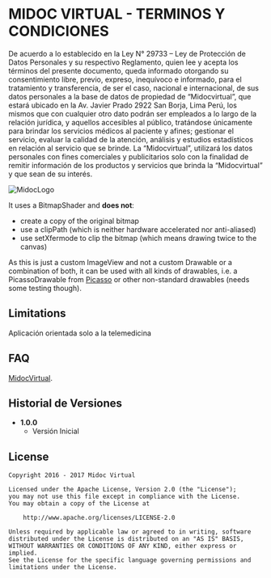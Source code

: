 MIDOC VIRTUAL - TERMINOS Y CONDICIONES
======================================

De acuerdo a lo establecido en la Ley N° 29733 – Ley de Protección de Datos Personales y su
respectivo Reglamento, quien lee y acepta los términos del presente documento, queda
informado otorgando su consentimiento libre, previo, expreso, inequívoco e informado, para
el tratamiento y transferencia, de ser el caso, nacional e internacional, de sus datos personales
a la base de datos de propiedad de “Midocvirtual”, que estará ubicado en la Av. Javier Prado
2922 San Borja, Lima Perú, los mismos que con cualquier otro dato podrán ser empleados a lo
largo de la relación jurídica, y aquellos accesibles al público, tratándose únicamente para
brindar los servicios médicos al paciente y afines; gestionar el servicio, evaluar la calidad de la
atención, análisis y estudios estadísticos en relación al servicio que se brinde. La
“Midocvirtual”, utilizará los datos personales con fines comerciales y publicitarios solo con la
finalidad de remitir información de los productos y servicios que brinda la “Midocvirtual” y que
sean de su interés. 


![MidocLogo](https://s3.amazonaws.com/midocvirtual/image-dev/resources/midoc_logo.png)

It uses a BitmapShader and **does not**:
* create a copy of the original bitmap
* use a clipPath (which is neither hardware accelerated nor anti-aliased)
* use setXfermode to clip the bitmap (which means drawing twice to the canvas)

As this is just a custom ImageView and not a custom Drawable or a combination of both, it can be used with all kinds of drawables, i.e. a PicassoDrawable from [Picasso](https://github.com/square/picasso) or other non-standard drawables (needs some testing though).

Limitations
-----------
Aplicación orientada solo a la telemedicina


FAQ
---
[MidocVirtual](http://www.midocvirtual.com/).


Historial de Versiones
---------
* **1.0.0**
    * Versión Inicial

License
-------

    Copyright 2016 - 2017 Midoc Virtual

    Licensed under the Apache License, Version 2.0 (the "License");
    you may not use this file except in compliance with the License.
    You may obtain a copy of the License at

        http://www.apache.org/licenses/LICENSE-2.0

    Unless required by applicable law or agreed to in writing, software
    distributed under the License is distributed on an "AS IS" BASIS,
    WITHOUT WARRANTIES OR CONDITIONS OF ANY KIND, either express or implied.
    See the License for the specific language governing permissions and
    limitations under the License.
